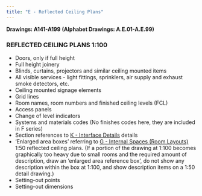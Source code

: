 ```yaml
---
title: "E - Reflected Ceiling Plans"
---
```

**Drawings: A141-A199**
**(Alphabet Drawings: A.E.01-A.E.99)**
### REFLECTED CEILING PLANS 1:100


- Doors, only if full height
- Full height joinery
- Blinds, curtains, projectors and similar ceiling mounted items
- All visible services - light fittings, sprinklers, air supply and exhaust smoke detectors, etc.
- Ceiling mounted signage elements
- Grid lines
- Room names, room numbers and finished ceiling levels (FCL)
- Access panels
- Change of level indicators
- Systems and materials codes (No finishes codes here, they are included in F series)
- Section references to [K - Interface Details](content/notes/1_Documentation%20Codex/1b_Alphabet/K%20-%20Interface%20Details.md) details
- ‘Enlarged area boxes’ referring to [G - Internal Spaces (Room Layouts)](content/notes/1_Documentation%20Codex/1b_Alphabet/G%20-%20Internal%20Spaces%20(Room%20Layouts).md) 1:50 reflected ceiling plans. (If a portion of the drawing at 1:100 becomes graphically too heavy due to small rooms and the required amount of description, draw an ‘enlarged area reference box’, do not show any description within the box at 1:100, and show description items on a 1:50 detail drawing.)
- Setting-out points
- Setting-out dimensions